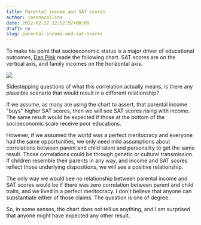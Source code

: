 ```yaml
---
title: Parental income and SAT scores
author: jasonacollins
date: 2012-02-22 12:52:52+00:00
draft: no
slug: parental-income-and-sat-scores
---
```


To make his point that socioeconomic status is a major driver of educational outcomes, [Dan Pink](http://www.danpink.com/archives/2012/02/how-to-predict-a-students-sat-score-look-at-the-parents-tax-return) made the following chart. SAT scores are on the vertical axis, and family incomes on the horizontal axis.

![](https://www.danpink.com/wp-content/uploads/2012/02/SAT-chart-e1329608605220.jpg)

Sidestepping questions of what this correlation actually means, is there any plausible scenario that would result in a different relationship?

If we assume, as many are using the chart to assert, that parental income "buys" higher SAT scores, then we will see SAT scores rising with income. The same result would be expected if those at the bottom of the socioeconomic scale receive poor educations.

However, if we assumed the world was a perfect meritocracy and everyone had the same opportunities, we only need mild assumptions about correlations between parent and child talent and personality to get the same result. Those correlations could be through genetic or cultural transmission. If children resemble their parents in any way, and income and SAT scores reflect those underlying dispositions, we will see a positive relationship.

The only way we would see no relationship between parental income and SAT scores would be if there was zero correlation between parent and child traits, and we lived in a perfect meritocracy. I don't believe that anyone can substantiate either of those claims. The question is one of degree.

So, in some senses, the chart does not tell us anything, and I am surprised that anyone might have expected any other result.
